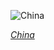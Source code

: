 
![China](https://www.gstatic.com/prettyearth/assets/full/1838.jpg)

*[China](https://www.google.com/maps/@32.441439,85.744981,14z/data=!3m1!1e3)*
